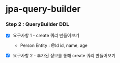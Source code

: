 # jpa-query-builder

### Step 2 : QueryBuilder DDL

- [x] 요구사항 1 - create 쿼리 만들어보기
  - Person Entity : @Id id, name, age
- [x] 요구사항 2 - 추가된 정보를 통해 create 쿼리 만들어보기

